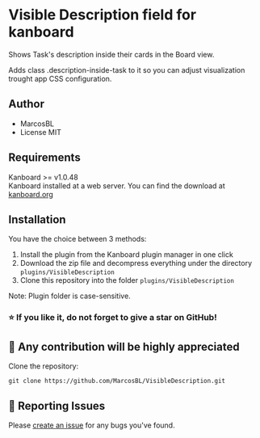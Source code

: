 # Visible Description field for kanboard
Shows Task's description inside their cards in the Board view.

Adds class .description-inside-task to it so you can adjust visualization trought app CSS configuration.

Author
------------
- MarcosBL
- License MIT

Requirements
------------
Kanboard >= v1.0.48  
Kanboard installed at a web server.
You can find the download at [kanboard.org](https://kanboard.org/)

Installation
------------
You have the choice between 3 methods:

1. Install the plugin from the Kanboard plugin manager in one click
2. Download the zip file and decompress everything under the directory `plugins/VisibleDescription`
3. Clone this repository into the folder `plugins/VisibleDescription`

Note: Plugin folder is case-sensitive.

### :star: If you like it, do not forget to give a star on GitHub!

:construction_worker: Any contribution will be highly appreciated
------------
Clone the repository: 
```console 
git clone https://github.com/MarcosBL/VisibleDescription.git
```
:bug: Reporting Issues
------------
Please [create an issue](https://github.com/MarcosBL/VisibleDescription/issues) for any bugs you've found.
